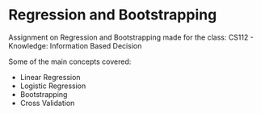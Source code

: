 # Regression and Bootstrapping

Assignment on Regression and Bootstrapping made for the class:
CS112 - Knowledge: Information Based Decision

Some of the main concepts covered:
* Linear Regression
* Logistic Regression
* Bootstrapping
* Cross Validation
